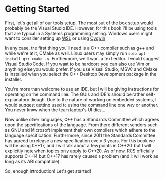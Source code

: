 # Getting Started

First, let's get all of our tools setup. The most out of the box setup would probably be the Visual Studio IDE. However, for this book I'll be using tools that are typical in a Systems programming setting. Windows users might want to consider setting up [WSL](https://docs.microsoft.com/en-us/windows/wsl/install-win10) or using [Cygwin](https://www.cygwin.com/)

In any case, the first thing you'll need is a C++ compiler such as g++ and while we're at it, CMake as well. Linux users may simply run `sudo apt install g++ cmake -y`. Furthermore, we'll want a text editor. I would suggest Visual Studio Code. If you want to be hardcore you can also use Vim or anything else you would prefer. If you use Visual Studio, MSVC and CMake is installed when you select the C++ Desktop Development package in the installer.

You're more than welcome to use an IDE, but I will be giving instructions for operating on the command line. The GUIs and IDE's should be rather self-explanatory though. Due to the nature of working on embedded systems, I would suggest getting used to using the command line one way or another. You never know when the team laptop's UI dies...

Now unlike other languages, C++ has a Standards Committee which agrees upon the specifications of the language. From there different vendors such as GNU and Microsoft implement their own compilers which adhere to the language specification. Furthermore, since 2011 the Standards Committee has agreed to release a new specification every 3 years. For this book we will be using C++17, and I will talk about a few points in C++20, but I will explicitly note when topics only apply to C++20. As of now, ROS officially supports C++14 but C++17 has rarely caused a problem (and it will work as long as its ABI compatible).

So, enough introduction! Let's get started!